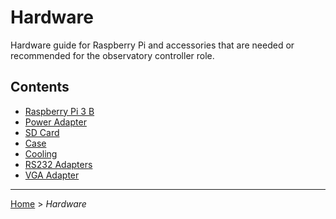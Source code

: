 # Hardware

Hardware guide for Raspberry Pi and accessories that are needed or recommended
for the observatory controller role.


## Contents

- [Raspberry Pi 3 B](raspberry-pi-3b.md)
- [Power Adapter](power-adapter.md)
- [SD Card](sd-card.md)
- [Case](case.md)
- [Cooling](cooling.md)
- [RS232 Adapters](rs232-adapters.md)
- [VGA Adapter](vga-adapter.md)

---

[Home](../README.md) > *Hardware*
